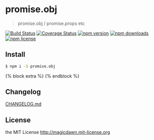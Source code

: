 <!-- AUTO_GENERATED_UNTOUCHED_FLAG -->

# promise.obj

> promise.obj / promise.props etc

[![Build Status](https://img.shields.io/travis/magicdawn/promise.obj.svg?style=flat-square)](https://travis-ci.org/magicdawn/promise.obj)
[![Coverage Status](https://img.shields.io/codecov/c/github/magicdawn/promise.obj.svg?style=flat-square)](https://codecov.io/gh/magicdawn/promise.obj)
[![npm version](https://img.shields.io/npm/v/promise.obj.svg?style=flat-square)](https://www.npmjs.com/package/promise.obj)
[![npm downloads](https://img.shields.io/npm/dm/promise.obj.svg?style=flat-square)](https://www.npmjs.com/package/promise.obj)
[![npm license](https://img.shields.io/npm/l/promise.obj.svg?style=flat-square)](http://magicdawn.mit-license.org)

## Install

```sh
$ npm i -S promise.obj
```


{% block extra %}
{% endblock %}


## Changelog

[CHANGELOG.md](CHANGELOG.md)

## License

the MIT License http://magicdawn.mit-license.org
